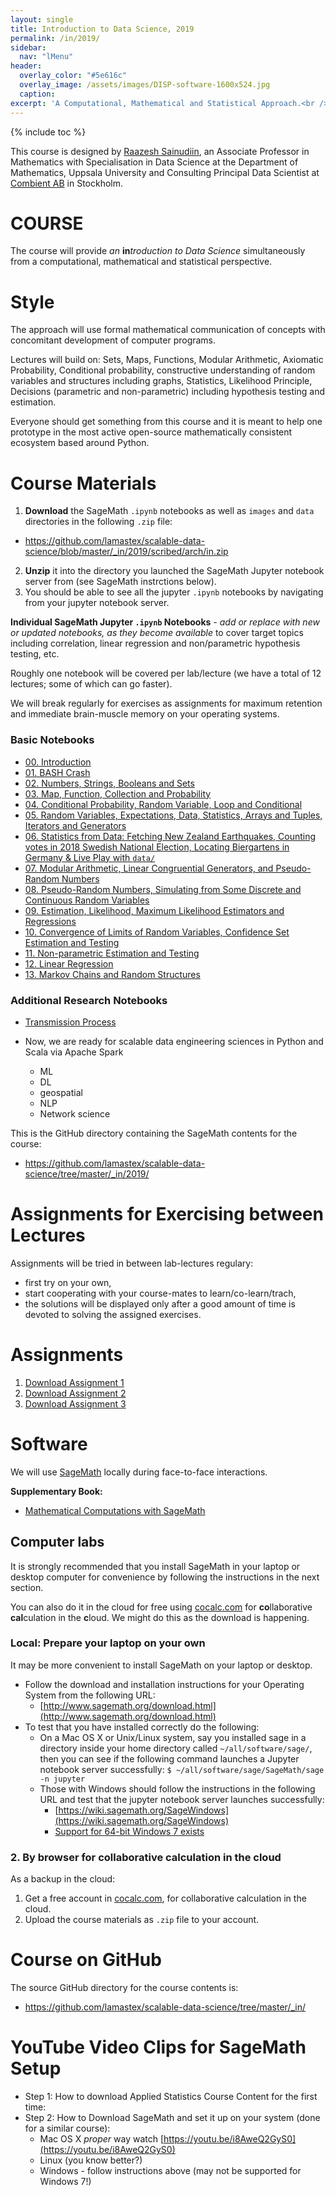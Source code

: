 ```yaml
---
layout: single
title: Introduction to Data Science, 2019
permalink: /in/2019/
sidebar:
  nav: "lMenu"
header:
  overlay_color: "#5e616c"
  overlay_image: /assets/images/DISP-software-1600x524.jpg
  caption: 
excerpt: 'A Computational, Mathematical and Statistical Approach.<br /><br /><br />{::nomarkdown}<iframe style="display: inline-block;" src="https://ghbtns.com/github-btn.html?user=lamastex&repo=scalable-data-science&type=star&count=true&size=large" frameborder="0" scrolling="0" width="160px" height="30px"></iframe> <iframe style="display: inline-block;" src="https://ghbtns.com/github-btn.html?user=lamastex&repo=scalable-data-science&type=fork&count=true&size=large" frameborder="0" scrolling="0" width="158px" height="30px"></iframe>{:/nomarkdown}'
---
```

{% include toc %}

This course is designed by [Raazesh Sainudiin](http://math.uu.se/research/raazesh-sainudiin/), an Associate Professor in Mathematics with Specialisation in Data Science at the Department of Mathematics, Uppsala University and Consulting Principal Data Scientist at [Combient AB](https://combient.com/) in Stockholm. 

# COURSE

The course will provide *an* **in***troduction to Data Science* simultaneously from a computational, mathematical and statistical perspective. 

# Style

The approach will use formal mathematical communication of concepts with concomitant development of computer programs.
 
Lectures will build on: Sets, Maps, Functions, Modular Arithmetic, Axiomatic Probability, Conditional probability, constructive understanding of random variables and structures including graphs, Statistics, Likelihood Principle, Decisions (parametric and non-parametric) including hypothesis testing and estimation. 

Everyone should get something from this course and it is meant to help one prototype in the most active open-source mathematically consistent ecosystem based around Python.

# Course Materials

1. **Download** the SageMath `.ipynb` notebooks as well as `images` and `data` directories in the following `.zip` file:
  - <a href="https://github.com/lamastex/scalable-data-science/blob/master/_in/2019/scribed/arch/in.zip">https://github.com/lamastex/scalable-data-science/blob/master/_in/2019/scribed/arch/in.zip</a>
2. **Unzip** it into the directory you launched the SageMath Jupyter notebook server from (see SageMath instrctions below). 
3. You should be able to see all the jupyter `.ipynb` notebooks by navigating from your jupyter notebook server.

**Individual SageMath Jupyter `.ipynb` Notebooks** *- add or replace with new or updated notebooks, as they become available* to cover target topics including correlation, linear regression and non/parametric hypothesis testing, etc. 

Roughly one notebook will be covered per lab/lecture (we have a total of 12 lectures; some of which can go faster).

We will break regularly for exercises as assignments for maximum retention and immediate brain-muscle memory on your operating systems.

### Basic Notebooks 

- [00. Introduction](jp/00/)
- [01. BASH Crash](jp/01/)
- [02. Numbers, Strings, Booleans and Sets](jp/02/)
- [03. Map, Function, Collection and Probability](jp/03/)
- [04. Conditional Probability, Random Variable, Loop and Conditional](jp/04/)
- [05. Random Variables, Expectations, Data, Statistics, Arrays and Tuples, Iterators and Generators](jp/05/)
- [06. Statistics from Data: Fetching New Zealand Earthquakes, Counting votes in 2018 Swedish National Election, Locating Biergartens in Germany & Live Play with `data/`](jp/06/)
- [07. Modular Arithmetic, Linear Congruential Generators, and Pseudo-Random Numbers](jp/07/)
- [08. Pseudo-Random Numbers, Simulating from Some Discrete and Continuous Random Variables](jp/08/)
- [09. Estimation, Likelihood, Maximum Likelihood Estimators and Regressions](jp/09/)
- [10. Convergence of Limits of Random Variables, Confidence Set Estimation and Testing](jp/10/)
- [11. Non-parametric Estimation and Testing](jp/11/)
- [12. Linear Regression](jp/12/)
- [13. Markov Chains and Random Structures](jp/13/)

### Additional Research Notebooks

- [Transmission Process](jp/TransmissionProcess/)

- Now, we are ready for scalable data engineering sciences in Python and Scala via Apache Spark
  - ML
  - DL
  - geospatial
  - NLP
  - Network science

This is the GitHub directory containing the SageMath contents for the course:

-  <a href="https://github.com/lamastex/scalable-data-science/tree/master/_in/2019/">https://github.com/lamastex/scalable-data-science/tree/master/_in/2019/</a>

# Assignments for Exercising between Lectures

Assignments will be tried in between lab-lectures regulary:

- first try on your own, 
- start cooperating with your course-mates to learn/co-learn/trach, 
- the solutions will be displayed only after a good amount of time is devoted to solving the assigned exercises. 


# Assignments

1. [Download Assignment 1](jp/Assignment01/)
1. [Download Assignment 2](jp/Assignment02/)
1. [Download Assignment 3](jp/Assignment03/) 


# Software

We will use [SageMath](http://www.sagemath.org/) locally during face-to-face interactions. 

**Supplementary Book:**  
  * [Mathematical Computations with SageMath](http://lamastex.org/preprints/compSageMathZimmerman120517.pdf)

## Computer labs 

It is strongly recommended that you install SageMath in your laptop or desktop computer for convenience by following the instructions in the next section. 

You can also do it in the cloud for free using [cocalc.com](https://cocalc.com) for **co**llaborative **cal**culation in the **c**loud. We might do this as the download is happening.

### Local: Prepare your laptop on your own

It may be more convenient to install SageMath on your laptop or desktop.

- Follow the download and installation instructions for your Operating System from the following URL:
  - [http://www.sagemath.org/download.html](http://www.sagemath.org/download.html)
- To test that you have installed correctly do the following:
  - On a Mac OS X or Unix/Linux system, say you installed sage in a directory inside your home directory called `~/all/software/sage/`, then you can see if the following command launches a Jupyter notebook server successfully: `$ ~/all/software/sage/SageMath/sage -n jupyter`
  - Those with Windows should follow the instructions in the following URL and test that the jupyter notebook server launches successfully:
    - [https://wiki.sagemath.org/SageWindows](https://wiki.sagemath.org/SageWindows)
    - [Support for 64-bit Windows 7 exists](https://opendreamkit.org/2017/10/11/SageWindows/)

### 2. By browser for collaborative calculation in the cloud
As a backup in the cloud: 

1. Get a free account in [cocalc.com](https://cocalc.com), for collaborative calculation in the cloud. 
2. Upload the course materials as `.zip` file to your account.

# Course on GitHub

The source GitHub directory for the course contents is:

-  <a href="https://github.com/lamastex/scalable-data-science/tree/master/_in/">https://github.com/lamastex/scalable-data-science/tree/master/_in/</a>

# YouTube Video Clips for SageMath Setup

- Step 1: How to download Applied Statistics Course Content for the first time:
- Step 2: How to Download SageMath and set it up on your system (done for a similar course):
  - Mac OS X *proper* way watch [https://youtu.be/i8AweQ2GyS0](https://youtu.be/i8AweQ2GyS0)
  - Linux (you know better?)
  - Windows -  follow instructions above (may not be supported for Windows 7!)
